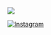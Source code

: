 <img src="https://img.shields.io/badge/Python-3776AB?style=for-the-badge&logo=python&logoColor=white">


[![Instagram](https://img.shields.io/badge/Instagram-E4405F?style=for-the-badge&logo=instagram&logoColor=white)](https://www.instagram.com/all.marcoz_art?igsh=MXhyeGYxODhia3dycw==)
